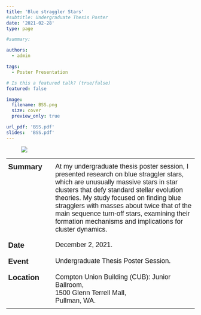 ```yaml
---
title: 'Blue straggler Stars'
#subtitle: Undergraduate Thesis Poster
date: '2021-02-28'
type: page 

#summary:

authors:
  - admin

tags:
  - Poster Presentation

# Is this a featured talk? (true/false)
featured: false

image:
  filename: BSS.png
  size: cover
  preview_only: true

url_pdf: 'BSS.pdf'
slides:  'BSS.pdf'
---
```

<figure>
<img src="BSS.png" style="width:auto;height:auto"/>
</figure>

<style type="text/css">
.tg  {border:none;border-collapse:collapse;border-spacing:0;}
.tg td{border-style:solid;border-width:0px;font-family:Arial, sans-serif;font-size:14px;overflow:hidden;
  padding:10px 5px;word-break:normal;}
.tg th{border-style:solid;border-width:0px;font-family:Arial, sans-serif;font-size:14px;font-weight:normal;
  overflow:hidden;padding:10px 5px;word-break:normal;}
.tg .tg-9l91{font-size:20px;font-weight:bold;text-align:left;vertical-align:top}
.tg .tg-60hs{font-size:18px;text-align:left;vertical-align:top}
</style>
<table class="tg" style="undefined;table-layout: fixed; width: 100%"><colgroup>
<col style="width: 25%">
<col style="width: 75%">
</colgroup>
<tbody>
  <tr>
    <td class="tg-9l91">Summary</td>
    <td class="tg-60hs">At my undergraduate thesis poster session, I presented research on blue straggler stars, which are unusually massive stars in star clusters that defy standard stellar evolution theories. My study focused on finding blue stragglers with masses about twice that of the main sequence turn-off stars, examining their formation mechanisms and implications for cluster dynamics. <br></td>
  </tr>
  <tr>
    <td class="tg-9l91">Date </td>
    <td class="tg-60hs">December 2, 2021.</td>
  </tr>
  <tr>
    <td class="tg-9l91">Event</td>
    <td class="tg-60hs">Undergraduate Thesis Poster Session.</td>
  </tr>
  <tr>
    <td class="tg-9l91">Location</td>
    <td class="tg-60hs">Compton Union Building (CUB): Junior Ballroom, <br>1500 Glenn Terrell Mall,<br> Pullman, WA.</td>
  </tr>
</tbody></table>